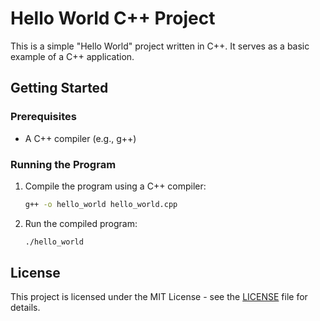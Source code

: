 # Hello World C++ Project

This is a simple "Hello World" project written in C++. It serves as a basic example of a C++ application.

## Getting Started

### Prerequisites

- A C++ compiler (e.g., g++)

### Running the Program

1. Compile the program using a C++ compiler:
   ```bash
   g++ -o hello_world hello_world.cpp
   ```

2. Run the compiled program:
   ```bash
   ./hello_world
   ```

## License

This project is licensed under the MIT License - see the [LICENSE](LICENSE) file for details.
